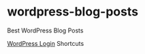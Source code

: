 # wordpress-blog-posts
Best WordPress Blog Posts

[WordPress Login](https://www.seedprod.com/wordpress-login/) Shortcuts
